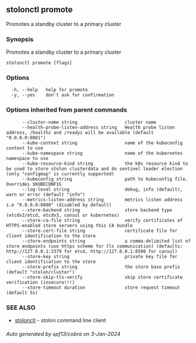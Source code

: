 ## stolonctl promote

Promotes a standby cluster to a primary cluster

### Synopsis

Promotes a standby cluster to a primary cluster

```
stolonctl promote [flags]
```

### Options

```
  -h, --help   help for promote
  -y, --yes    don't ask for confirmation
```

### Options inherited from parent commands

```
      --cluster-name string                  cluster name
      --health-probe-listen-address string   Health probe listen address, /healthz and /readyz will be available (default "0.0.0.0:8081")
      --kube-context string                  name of the kubeconfig context to use
      --kube-namespace string                name of the kubernetes namespace to use
      --kube-resource-kind string            the k8s resource kind to be used to store stolon clusterdata and do sentinel leader election (only "configmap" is currently supported)
      --kubeconfig string                    path to kubeconfig file. Overrides $KUBECONFIG
      --log-level string                     debug, info (default), warn or error (default "info")
      --metrics-listen-address string        metrics listen address i.e "0.0.0.0:8080" (disabled by default)
      --store-backend string                 store backend type (etcdv2/etcd, etcdv3, consul or kubernetes)
      --store-ca-file string                 verify certificates of HTTPS-enabled store servers using this CA bundle
      --store-cert-file string               certificate file for client identification to the store
      --store-endpoints string               a comma-delimited list of store endpoints (use https scheme for tls communication) (defaults: http://127.0.0.1:2379 for etcd, http://127.0.0.1:8500 for consul)
      --store-key string                     private key file for client identification to the store
      --store-prefix string                  the store base prefix (default "stolon/cluster")
      --store-skip-tls-verify                skip store certificate verification (insecure!!!)
      --store-timeout duration               store request timeout (default 5s)
```

### SEE ALSO

* [stolonctl](stolonctl.md)	 - stolon command line client

###### Auto generated by spf13/cobra on 3-Jan-2024
